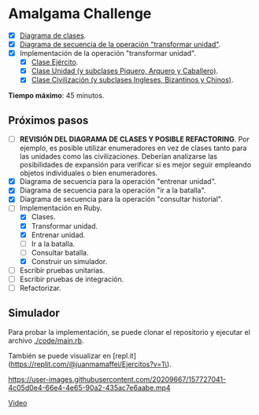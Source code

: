 # Amalgama Challenge

- [X] [Diagrama de clases](1-diagrama_de_clases.md).
- [X] [Diagrama de secuencia de la operación "transformar unidad"](2-transformar_unidad.md).
- [X] Implementación de la operación "transformar unidad".
  - [X] [Clase Ejército](code/ejercito.rb).
  - [x] [Clase Unidad (y subclases Piquero, Arquero y Caballero)](code/unidad.rb).
  - [X] [Clase Civilización (y subclases Ingleses, Bizantinos y Chinos)](code/civilizacion.rb).

**Tiempo máximo**: 45 minutos.

## Próximos pasos

- [ ] **REVISIÓN DEL DIAGRAMA DE CLASES Y POSIBLE REFACTORING**. Por ejemplo, es posible utilizar enumeradores en vez de clases tanto para las unidades como las civilizaciones. Deberían analizarse las posibilidades de expansión para verificar si es mejor seguir empleando objetos individuales o bien enumeradores.
- [X] Diagrama de secuencia para la operación "entrenar unidad".
- [X] Diagrama de secuencia para la operación "ir a la batalla".
- [X] Diagrama de secuencia para la operación "consultar historial".
- [ ] Implementación en Ruby.
  - [X] Clases.
  - [X] Transformar unidad.
  - [X] Entrenar unidad.
  - [ ] Ir a la batalla.
  - [ ] Consultar batalla.
  - [X] Construir un simulador.
- [ ] Escribir pruebas unitarias.
- [ ] Escribir pruebas de integración.
- [ ] Refactorizar.

## Simulador

Para probar la implementación, se puede clonar el repositorio y ejecutar el archivo [./code/main.rb](code/main.rb).

También se puede visualizar en [repl.it](https://replit.com/@juanmamaffei/Ejercitos?v=1\).

https://user-images.githubusercontent.com/20209667/157727041-4c05d0e4-66e4-4e65-90a2-435ac7e6aabe.mp4

[Video](assets/video.mp4)
